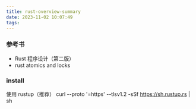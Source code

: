 ```yaml
---
title: rust-overview-summary
date: 2023-11-02 10:07:49
tags:
---
```

### 参考书
- Rust 程序设计（第二版）
- rust atomics and locks

### install
使用 rustup（推荐）
curl --proto '=https' --tlsv1.2 -sSf https://sh.rustup.rs | sh
